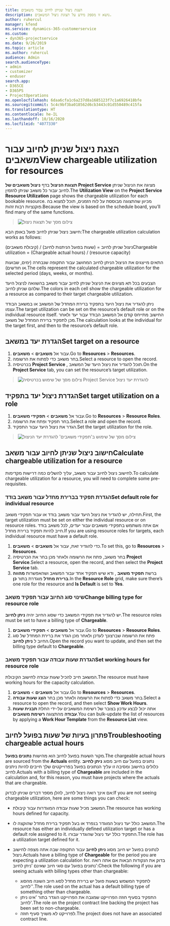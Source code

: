 ```yaml
---
title: הצגת ניצול שניתן לחיוב עבור משאבים
description: נושא זו מספק מידע על תצוגת ניצול המשאבים.
author: ruhercul
manager: kfend
ms.service: dynamics-365-customerservice
ms.custom:
- dyn365-projectservice
ms.date: 9/26/2019
ms.topic: article
ms.author: ruhercul
audience: Admin
search.audienceType:
- admin
- customizer
- enduser
search.app:
- D365CE
- D365PS
- ProjectOperations
ms.openlocfilehash: 6daa6cfa1c6a237d8a1685123f7c1a6926418bfe
ms.sourcegitcommit: 5c4c9bf3ba018562d6cb3443c01d550489c415fa
ms.translationtype: HT
ms.contentlocale: he-IL
ms.lasthandoff: 10/16/2020
ms.locfileid: "4077330"
---
```

# <a name="view-chargeable-utilization-for-resources"></a><span data-ttu-id="d28c5-103">הצגת ניצול שניתן לחיוב עבור משאבים</span><span class="sxs-lookup"><span data-stu-id="d28c5-103">View chargeable utilization for resources</span></span>
 
<span data-ttu-id="d28c5-104">**תצוגת הניצול** בדף **ניצול משאבים של Project Service** מציגה את הניצול שניתן לחיוב עבור כל משאב שניתן להזמין.</span><span class="sxs-lookup"><span data-stu-id="d28c5-104">The **Utilization View** on the **Project Service Resource Utilization** page shows the chargeable utilization for each bookable resource.</span></span> <span data-ttu-id="d28c5-105">מכיוון שהתצוגה מבוססת על לוח הזמנים, תוכל למצוא בה פוקנציות רבות זהות.</span><span class="sxs-lookup"><span data-stu-id="d28c5-105">Because the view is based on the schedule board, you’ll find many of the same functions.</span></span>

> ![צילום מסך של תצוגת ניצול](media/FAQ-utilization-1.png)
 

<span data-ttu-id="d28c5-107">חישוב ניצול שניתן לחיוב פועל באופן הבא:</span><span class="sxs-lookup"><span data-stu-id="d28c5-107">The chargeable utilization calculation works as follows:</span></span>

   <span data-ttu-id="d28c5-108">ניצול שניתן לחיוב = (שעות בפועל הניתנות לחיוב) / (קיבולת משאבים)</span><span class="sxs-lookup"><span data-stu-id="d28c5-108">Chargeable utilization = (Chargeable actual hours) / (resource capacity)</span></span>

<span data-ttu-id="d28c5-109">התאים מייצגים את הניצול הניתן לחיוב המחושב עבור התקופה שנבחרה (ימים, שבועות או חודשים).</span><span class="sxs-lookup"><span data-stu-id="d28c5-109">The cells represent the calculated chargeable utilization for the selected period (days, weeks, or months).</span></span>

<span data-ttu-id="d28c5-110">הצבעים בכל תא מציגים את הניצול שניתן לחיוב עבור משאב בהשוואה לניצול היעד שלהם שניתן לחיוב.</span><span class="sxs-lookup"><span data-stu-id="d28c5-110">The colors in each cell show the chargeable utilization for a resource as compared to their target chargeable utilization.</span></span> 

<span data-ttu-id="d28c5-111">ניתן להגדיר את ניצול היעד בתפקיד ברירת המחדל של המשאב או במשאב הבודד עצמו.</span><span class="sxs-lookup"><span data-stu-id="d28c5-111">The target utilization can be set on the resource’s default role or on the individual resource itself.</span></span> <span data-ttu-id="d28c5-112">החישוב מתייחס קודם אל המשאב הבודד עבור יעד ולאחר מכן לתפקיד ברירת המחדל של משאב.</span><span class="sxs-lookup"><span data-stu-id="d28c5-112">The calculation looks at the individual for the target first, and then to the resource’s default role.</span></span>

## <a name="set-target-on-a-resource"></a><span data-ttu-id="d28c5-113">הגדרת יעד במשאב</span><span class="sxs-lookup"><span data-stu-id="d28c5-113">Set target on a resource</span></span>

1. <span data-ttu-id="d28c5-114">עבור אל **משאבים** \> **משאבים**.</span><span class="sxs-lookup"><span data-stu-id="d28c5-114">Go to **Resources** \> **Resources**.</span></span> 
2. <span data-ttu-id="d28c5-115">בחר משאב כדי לפתוח את הרשומה.</span><span class="sxs-lookup"><span data-stu-id="d28c5-115">Select a resource to open the record.</span></span> 
3. <span data-ttu-id="d28c5-116">בכרטיסיה **Project Service** , תוכל להגדיר את ניצול היעד של המשאב.</span><span class="sxs-lookup"><span data-stu-id="d28c5-116">On the **Project Service** tab, you can set the resource’s target utilization.</span></span>

> ![צילום מסך של שימוש בכרטיסיה Project Service להגדרת יעד ניצול](media/FAQ-utilization-2.png)
 
## <a name="set-target-utilization-on-a-role"></a><span data-ttu-id="d28c5-118">הגדרת ניצול יעד בתפקיד</span><span class="sxs-lookup"><span data-stu-id="d28c5-118">Set target utilization on a role</span></span>

1. <span data-ttu-id="d28c5-119">עבור אל **משאבים** \> **תפקידי משאבים**.</span><span class="sxs-lookup"><span data-stu-id="d28c5-119">Go to **Resources** \> **Resource Roles**.</span></span> 
2. <span data-ttu-id="d28c5-120">בחר תפקיד ופתח את הרשומה.</span><span class="sxs-lookup"><span data-stu-id="d28c5-120">Select a role and open the record.</span></span> 
3. <span data-ttu-id="d28c5-121">הגדר את ניצול היעד עבור התפקיד.</span><span class="sxs-lookup"><span data-stu-id="d28c5-121">Set the target utilization for the role.</span></span>

> ![צילום מסך של שימוש ב'תפקידי משאבים' להגדרת יעד הניצול](media/FAQ-utilization-3.png)
 
## <a name="calculate-chargeable-utilization-for-a-resource"></a><span data-ttu-id="d28c5-123">חישוב ניצול שניתן לחיוב עבור משאב</span><span class="sxs-lookup"><span data-stu-id="d28c5-123">Calculate chargeable utilization for a resource</span></span>

<span data-ttu-id="d28c5-124">לחישוב ניצול לחיוב עבור משאב, עליך להשלים כמה דרישות מקדימות.</span><span class="sxs-lookup"><span data-stu-id="d28c5-124">To calculate chargeable utilization for a resource, you will need to complete some pre-requisites.</span></span> 

### <a name="set-default-role-for-individual-resource"></a><span data-ttu-id="d28c5-125">הגדרת תפקיד בברירת מחדל עבור משאב בודד</span><span class="sxs-lookup"><span data-stu-id="d28c5-125">Set default role for individual resource</span></span>

<span data-ttu-id="d28c5-126">תחילה, יש להגדיר את ניצול היעד עבור משאב בודד או עבור תפקידי משאב.</span><span class="sxs-lookup"><span data-stu-id="d28c5-126">First, the target utilization must be set on either the individual resource or on resource roles.</span></span> <span data-ttu-id="d28c5-127">אם אתה משתמש בתפקידי משאבים עבור יעדים, לכל משאב בודד חייב להיות תפקיד ברירת מחדל.</span><span class="sxs-lookup"><span data-stu-id="d28c5-127">If you are using resource roles for targets, each individual resource must have a default role.</span></span> 

1. <span data-ttu-id="d28c5-128">כדי להגדיר זאת, עבור אל **משאבים** \> **משאבים**.</span><span class="sxs-lookup"><span data-stu-id="d28c5-128">To set this, go to **Resources** \> **Resources**.</span></span> 
2. <span data-ttu-id="d28c5-129">בחר משאב, פתח את הרשומה ולאחר מכן בחר את הכרטיסיה **Project Service**.</span><span class="sxs-lookup"><span data-stu-id="d28c5-129">Select a resource, open the record, and then select the **Project Service** tab.</span></span> 
3. <span data-ttu-id="d28c5-130">ברשת **תפקיד משאב** , ודא שיש תפקיד אחד עבור המשאב ושהאפשרות **‏‫מהווה ברירת מחדל‬** מוגדרת בתור **כן**.</span><span class="sxs-lookup"><span data-stu-id="d28c5-130">In the **Resource Role** grid, make sure there’s one role for the resource and **Is Default** is set to **Yes**.</span></span>
 
### <a name="change-billing-type-for-resource-role"></a><span data-ttu-id="d28c5-131">שינוי סוג החיוב עבור תפקיד משאב</span><span class="sxs-lookup"><span data-stu-id="d28c5-131">Change billing type for resource role</span></span>

<span data-ttu-id="d28c5-132">יש להגדיר את תפקידי המשאב כדי שסוג החיוב יהיה **‏‫ניתן לחיוב‬**.</span><span class="sxs-lookup"><span data-stu-id="d28c5-132">The resource roles must be set to have a billing type of **Chargeable**.</span></span> 

1. <span data-ttu-id="d28c5-133">עבור אל **משאבים** \> **תפקידי משאבים**.</span><span class="sxs-lookup"><span data-stu-id="d28c5-133">Go to **Resources** \> **Resource Roles**.</span></span> 
2. <span data-ttu-id="d28c5-134">פתח את הרשומה שברצונך לעדכן ולאחר מכן הגדר את ברירת המחדל של סוג החיוב ל **‏‫ניתן לחיוב‬**.</span><span class="sxs-lookup"><span data-stu-id="d28c5-134">Open the record you want to update, and then set the billing type default to **Chargeable**.</span></span>

### <a name="set-working-hours-for-resource-role"></a><span data-ttu-id="d28c5-135">הגדרת שעות עבודה עבור תפקיד משאב</span><span class="sxs-lookup"><span data-stu-id="d28c5-135">Set working hours for resource role</span></span>
 
<span data-ttu-id="d28c5-136">המשאב חייב להכיל שעות עבודה לחישוב הקיבולת.</span><span class="sxs-lookup"><span data-stu-id="d28c5-136">The resource must have working hours for the capacity calculation.</span></span> 

1. <span data-ttu-id="d28c5-137">עבור אל **משאבים** \> **משאבים**.</span><span class="sxs-lookup"><span data-stu-id="d28c5-137">Go to **Resources** \> **Resources**.</span></span> 
2. <span data-ttu-id="d28c5-138">בחר משאב כדי לפתוח את הרשומה ולאחר מכן בחר **הצג שעות עבודה**.</span><span class="sxs-lookup"><span data-stu-id="d28c5-138">Select a resource to open the record, and then select **Show Work Hours**.</span></span> 
3. <span data-ttu-id="d28c5-139">אתה יכול לבצע עדכון בצובר של רשימת המשאבים על-ידי החלת **תבנית שעות עבודה** מהתצוגה **רשימת משאבים**.</span><span class="sxs-lookup"><span data-stu-id="d28c5-139">You can bulk-update the list of resources by applying a **Work Hour Template** from the **Resource List** view.</span></span>

## <a name="troubleshooting-chargeable-actual-hours"></a><span data-ttu-id="d28c5-140">פתרון בעיות של שעות בפועל לחיוב</span><span class="sxs-lookup"><span data-stu-id="d28c5-140">Troubleshooting chargeable actual hours</span></span>

<span data-ttu-id="d28c5-141">מקור השעות בפועל לחיוב הוא מהישות  **נתונים בפועל**.</span><span class="sxs-lookup"><span data-stu-id="d28c5-141">The chargeable actual hours are sourced from the **Actuals** entity.</span></span> <span data-ttu-id="d28c5-142">נתונים בפועל עם חיוב מסוג **ניתן לחיוב** כלולים בחישוב ומסיבה זו עליך הנתונים בפועל בפרוייקטים שלך חייבים להיות ניתנים לחיוב.</span><span class="sxs-lookup"><span data-stu-id="d28c5-142">Actuals with a billing type of **Chargeable** are included in the calculation and, for this reason, you must have projects where the actuals that are chargeable.</span></span>

<span data-ttu-id="d28c5-143">אם אינך רואה ניצול לחיוב, להלן מספר דברים שניתן לבדוק:</span><span class="sxs-lookup"><span data-stu-id="d28c5-143">If you are not seeing chargeable utilization, here are some things you can check:</span></span>

- <span data-ttu-id="d28c5-144">המשאב מכיל שעות עבודה המוגדרות עבור קיבולת.</span><span class="sxs-lookup"><span data-stu-id="d28c5-144">The resource has working hours defined for capacity.</span></span>
- <span data-ttu-id="d28c5-145">המשאב כולל יעד ניצול המוגדר בנפרד או בעל תפקיד ברירת מחדל שהוקצה לו.</span><span class="sxs-lookup"><span data-stu-id="d28c5-145">The resource has either an individually defined utilization target or has a default role assigned to it.</span></span> <span data-ttu-id="d28c5-146">התפקיד כולל יעד ניצול שהוגדר עבורו.</span><span class="sxs-lookup"><span data-stu-id="d28c5-146">The role has a utilization target defined for it.</span></span>
- <span data-ttu-id="d28c5-147">לנתונים בפועל יש חיוב מסוג **ניתן לחיוב** עבור התקופה שבה אתה מצפה לחישוב ניצול.</span><span class="sxs-lookup"><span data-stu-id="d28c5-147">Actuals have a billing type of **Chargeable** for the period you are expecting a utilization calculation for.</span></span> <span data-ttu-id="d28c5-148">בדוק את הנקודות הבאות אם אתה רואה נתונים בפועל עם סוגי חיוב שאינם 'ניתן לחיוב':</span><span class="sxs-lookup"><span data-stu-id="d28c5-148">Check the following if you are seeing actuals with billing types other than chargeable:</span></span>

  - <span data-ttu-id="d28c5-149">לתפקיד המשמש בשעות פועל יש ברירת מחדל לסוג חיוב השונה מהסוג 'לחיוב'.</span><span class="sxs-lookup"><span data-stu-id="d28c5-149">The role used on the actual has a default billing type of something other than chargeable.</span></span>
  - <span data-ttu-id="d28c5-150">התפקיד בסעיף חוזה הפרוייקט שמגבה את הפרוייקט הוגדר בתור 'אינו ניתן לחיוב'.</span><span class="sxs-lookup"><span data-stu-id="d28c5-150">The role on the project contract line backing the project has been set to non-chargeable.</span></span>
  - <span data-ttu-id="d28c5-151">לפרוייקט לא משויך סעיף חוזה.</span><span class="sxs-lookup"><span data-stu-id="d28c5-151">The project does not have an associated contract line.</span></span>

